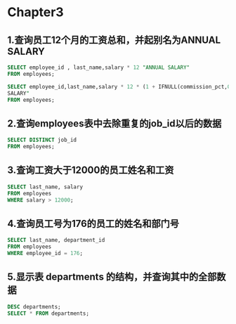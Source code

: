 

# Chapter3

## 1.查询员工12个月的工资总和，并起别名为ANNUAL SALARY

```sql
SELECT employee_id , last_name,salary * 12 "ANNUAL SALARY"
FROM employees;

SELECT employee_id,last_name,salary * 12 * (1 + IFNULL(commission_pct,0)) "ANNUAL
SALARY"
FROM employees;
```



## 2.查询employees表中去除重复的job_id以后的数据

```sql
SELECT DISTINCT job_id
FROM employees;
```



## 3.查询工资大于12000的员工姓名和工资

```sql
SELECT last_name, salary
FROM employees
WHERE salary > 12000;
```



## 4.查询员工号为176的员工的姓名和部门号

```sql
SELECT last_name, department_id
FROM employees
WHERE employee_id = 176;
```



## 5.显示表 departments 的结构，并查询其中的全部数据

```sql
DESC departments;
SELECT * FROM departments;
```







































